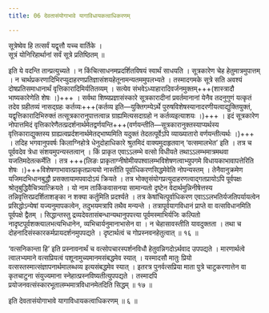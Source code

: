 ```yaml
---
title: 06 देवतासंयोगाभावे यागाविधायकत्वाधिकरणम्

---
```


सूत्रेष्वेव हि तत्सर्वं यद्वृत्तौ यच्च वार्तिके ।  
सूत्रं योनिरिहार्थानां सर्वं सूत्रे प्रतिष्ठितम् ॥  


इति ये वदन्ति तान्प्रत्युच्यते । न किंचित्साधनमप्रदर्शितविषयं स्वार्थं साधयति । सूत्रकारेण चेह हेतुमात्रमुपात्तम् । न चार्थप्रकरणादिभिरप्युदाहरणप्रतिज्ञासंशयहेतूनामन्यतममुपलभ्यते । तस्मादगमके सूत्रे सति अवश्यं दोषप्रतिसमाधानार्थं वृत्तिकारादिमिर्यतितव्यम् । सत्येव संभवेऽध्याहारादिवर्जनमुक्तम्+++(शास्त्रादौ भाष्यकारेणेति शेषः ।)+++ । सर्वथा शिष्यप्रज्ञासंस्कारे सूत्रकारादीनां प्रवर्तमानानां येनैव तदनुगुणं यत्कृतं तदेव ग्रहीतव्यं नासद्ग्रहः कर्तव्यः+++(कर्तव्य इति—युक्तिगम्येऽर्थे पुरुषविशेषस्यानादरणीयत्वाद्युक्तियुक्तं, यद्वृत्तिकारादिभिरुक्तं तत्सूत्रकारानुपात्तत्वान्न ग्राह्यमित्यसदाग्रहो न कर्तव्यइत्याशयः ।)+++ । इदं सूत्रकारेण नोपात्तमिदं वृत्तिकारेणैतत्प्रदर्शनार्थमेतद्वर्णयन्ति+++(वर्णयन्तीति—सूत्रकारानुक्तस्याप्यर्थस्य वृत्तिकाराद्युक्तस्य ग्राह्यत्वप्रर्दशनार्थमेतद्भाष्यमिति यदुक्तं तेदतत्पूर्वेऽपि व्याख्यातारो वर्णयन्तीत्यर्थः ।)+++ । तदिह भगवानुपवर्षः किलाग्निहोत्रे धेनुदोहाधिकारे श्रुतमिदं वाक्यमुदाहृतवान् ‘वत्समालभेत’ इति । तत्र च पूर्ववदेव त्रेधा संशयमुपन्यस्तत्वान् । किं प्राकृत एवाऽऽलम्भे वत्सो विधीयते तथाऽऽलम्भमात्रमथवा यजतिमदेतत्कर्मेति । तत्र +++(लिङः प्राकृताग्नीषोमीयपश्वालम्भविशेषणत्वाभ्युपगमे विधायकाभावापत्तेरिति शेषः ।)+++विशेषणाभावात्प्राकृतप्रत्ययो नास्तीति पूर्वाधिकरणसिद्धमेवेति नोपन्यस्तम् । तेनैवानुक्रमेण यजिमदभिधानबुद्धौ प्रसक्तायामपवादोऽयं क्रियते । तत्र भोक्तृसंयोगप्रत्युदाहरणत्वाद्गतप्रायोऽपि पूर्वपक्षः श्रोतृबुद्धिवैचित्र्यात्क्रियते । यो नाम तार्किकवासनया सामान्यतो दृष्टेन वेदार्थमुन्निनीषेत्तस्य तन्निवृत्तिरप्रदर्शिताशङ्का न शक्या कर्तुमिति प्रदर्श्यते । तत्र केषांचित्पूर्वाधिकरण एवाऽऽलभतिर्यजतिपर्यायत्वेन प्रसिद्धोऽन्येषां यज्यनुमापकत्वेन, तदुभयमत्रापि तथैव मन्यन्ते । तत्रापूर्वयागविधानं प्राप्ते वा वत्सविधानमिति पूर्वपक्षे द्वैतम् । सिद्धान्तस्तु द्रव्यदेवतासंबन्धान्यथानुपपत्त्या पूर्वमस्माभिर्यजिः कल्पितो नादृष्टपूर्वशक्त्यालभत्यभिधानेन, व्यभिचार्यनुमानाभासेन वा । न चेहासावस्तीति यावदुक्तता । तथा च दोहनादिसंस्कारकर्मप्रायदर्शनमुपपद्यते । दृष्टार्थत्वं च गोप्रस्नवनहेतुत्वात् ॥ १६ ॥

‘वत्सनिकान्ता हि’ इति प्रस्नावनार्थं च वत्सोपचारस्पर्शनविधौ हेतुवन्निगदोऽर्थवाद उपपद्यते । मारणार्थत्वे त्वालभ्यमाने वत्सप्रियत्वं पशूनामुच्यमानमसंबद्धमेव स्यात् । यस्मादसौ मातुः प्रियो वत्सस्तस्मात्संज्ञापनार्थमालब्धव्य इत्यसंबद्धमेव स्यात् । इतरत्र पुनर्वत्सप्रिया माता पुत्रे चाटुकरणात्तेन वा कृतचाटुना संयुज्यमाना स्नेहात्प्रस्नविष्यतीत्युपपद्यते । तस्मादपि प्रयोजनवत्संस्कारभूतालम्भमात्रविधानमेतदिति सिद्धम् ॥ १७ ॥

इति देवतासंयोगाभावे यागाविधायकत्वाधिकरणम् ॥ ६ ॥

